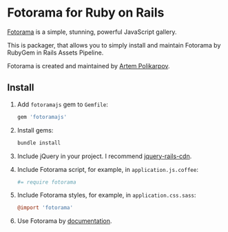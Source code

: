 # Fotorama for Ruby on Rails

[Fotorama] is a simple, stunning, powerful JavaScript gallery.

This is packager, that allows you to simply install and maintain Fotorama
by RubyGem in Rails Assets Pipeline.

Fotorama is created and maintained by [Artem Polikarpov].

[Fotorama]:         http://fotorama.io/
[Artem Polikarpov]: http://artpolikarpov.ru/

## Install

1. Add `fotoramajs` gem to `Gemfile`:

   ```ruby
   gem 'fotoramajs'
   ```

2. Install gems:

   ```sh
   bundle install
   ```

3. Include jQuery in your project. I recommend [jquery-rails-cdn].
4. Include Fotorama script, for example, in `application.js.coffee`:

   ```coffee
   #= require fotorama
   ```

5. Include Fotorama styles, for example, in `application.css.sass`:

   ```coffee
   @import 'fotorama'
   ```

6. Use Fotorama by [documentation].

[jquery-rails-cdn]: https://github.com/kenn/jquery-rails-cdn
[documentation]:    http://fotoramajs.com/set-up/
